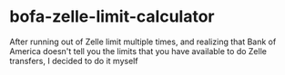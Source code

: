 # bofa-zelle-limit-calculator
After running out of Zelle limit multiple times, and realizing that Bank of America doesn't tell you the limits that you have available to do Zelle transfers, I decided to do it myself
